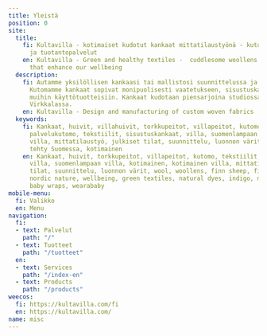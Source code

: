 ```yaml
---
title: Yleistä
position: 0
site:
  title:
    fi: Kultavilla - kotimaiset kudotut kankaat mittatilaustyönä - kutomon suunnittelu-
      ja tuotantopalvelut
    en: Kultavilla - Green and healthy textiles -  cuddlesome woollens and textiles
      that enhance our wellbeing
  description:
    fi: Autamme yksilöllisen kankaasi tai mallistosi suunnittelussa ja tuotannossa.
      Kutomamme kankaat sopivat monipuolisesti vaatetukseen, sisustuskankaiksi tai
      muihin käyttötuotteisiin. Kankaat kudotaan piensarjoina studiossamme Lohjan
      Virkkalassa.
    en: Kultavilla - Design and manufacturing of custom woven fabrics
  keywords:
    fi: Kankaat, huivit, villahuivit, torkkupeitot, villapeitot, kutomo, villakutomo,
      palvelukutomo, tekstiilit, sisustuskankaat, villa, suomenlampaan villa, kotimainen
      villa, mittatilaustyö, julkiset tilat, suunnittelu, luonnon värit, made in Finland,
      tehty Suomessa, kotimainen
    en: Kankaat, huivit, torkkupeitot, villapeitot, kutomo, tekstiilit, sisustuskankaat,
      villa, suomenlampaan villa, kotimainen, kotimainen villa, mittatilaustyö, julkiset
      tilat, suunnittelu, luonnon värit, wool, woollens, finn sheep, finnish design,
      nordic nature, wellbeing, green textiles, natural dyes, indigo, made in Finland,
      baby wraps, wearababy
mobile-menu:
  fi: Valikko
  en: Menu
navigation:
  fi:
  - text: Palvelut
    path: "/"
  - text: Tuotteet
    path: "/tuotteet"
  en:
  - text: Services
    path: "/index-en"
  - text: Products
    path: "/products"
weecos:
  fi: https://kultavilla.com/fi
  en: https://kultavilla.com/
name: misc
---
```



